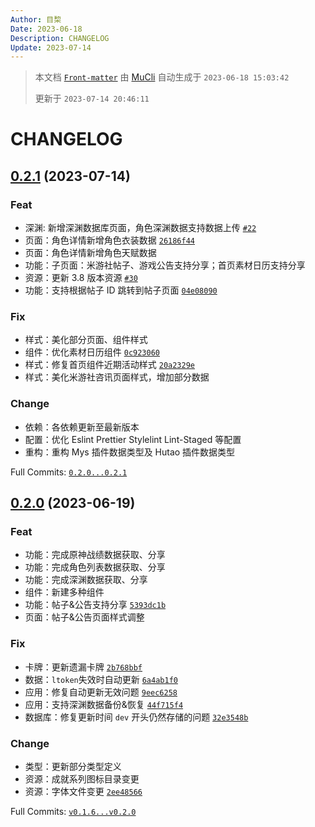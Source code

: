 ```yaml
---
Author: 目棃
Date: 2023-06-18
Description: CHANGELOG
Update: 2023-07-14
---
```


> 本文档 [`Front-matter`](https://github.com/BTMuli/Mucli#FrontMatter) 由 [MuCli](https://github.com/BTMuli/Mucli) 自动生成于 `2023-06-18 15:03:42 `
>
> 更新于 `2023-07-14 20:46:11`

# CHANGELOG

## [0.2.1](https://github.com/BTMuli/Tauri.Genshin/releases/0.2.1) (2023-07-14)

### Feat

- 深渊: 新增深渊数据库页面，角色深渊数据支持数据上传 [`#22`](https://github.com/BTMuli/Tauri.Genshin/issues/22)
- 页面：角色详情新增角色衣装数据 [`26186f44`](https://github.com/BTMuli/Tauri.Genshin/commit/26186f44)
- 页面：角色详情新增角色天赋数据
- 功能：子页面：米游社帖子、游戏公告支持分享；首页素材日历支持分享
- 资源：更新 3.8 版本资源 [`#30`](https://github.com/BTMuli/Tauri.Genshin/issues/30)
- 功能：支持根据帖子 ID 跳转到帖子页面 [`04e08090`](https://github.com/BTMuli/Tauri.Genshin/commit/04e08090)

### Fix

- 样式：美化部分页面、组件样式
- 组件：优化素材日历组件 [`0c923060`](https://github.com/BTMuli/Tauri.Genshin/commit/0c923060)
- 样式：修复首页组件近期活动样式 [`20a2329e`](https://github.com/BTMuli/Tauri.Genshin/commit/20a2329e)
- 样式：美化米游社咨讯页面样式，增加部分数据

### Change

- 依赖：各依赖更新至最新版本
- 配置：优化 Eslint Prettier Stylelint Lint-Staged 等配置
- 重构：重构 Mys 插件数据类型及 Hutao 插件数据类型

Full Commits: [`0.2.0...0.2.1`](https://github.com/BTMuli/Tauri.Genshin/compare/0.2.0...0.2.1)

## [0.2.0](https://github.com/BTMuli/Tauri.Genshin/releases/0.2.0) (2023-06-19)

### Feat

- 功能：完成原神战绩数据获取、分享
- 功能：完成角色列表数据获取、分享
- 功能：完成深渊数据获取、分享
- 组件：新建多种组件
- 功能：帖子&公告支持分享 [`5393dc1b`](https://github.com/BTMuli/Tauri.Genshin/commit/5393dc1b)
- 页面：帖子&公告页面样式调整

### Fix

- 卡牌：更新遗漏卡牌 [`2b768bbf`](https://github.com/BTMuli/Tauri.Genshin/commit/2b768bbf)
- 数据：`ltoken`失效时自动更新 [`6a4ab1f0`](https://github.com/BTMuli/Tauri.Genshin/commit/6a4ab1f0)
- 应用：修复自动更新无效问题 [`9eec6258`](https://github.com/BTMuli/Tauri.Genshin/commit/9eec6258)
- 应用：支持深渊数据备份&恢复 [`44f715f4`](https://github.com/BTMuli/Tauri.Genshin/commit/44f715f4)
- 数据库：修复更新时间 `dev` 开头仍然存储的问题 [`32e3548b`](https://github.com/BTMuli/Tauri.Genshin/commit/32e3548b)

### Change

- 类型：更新部分类型定义
- 资源：成就系列图标目录变更
- 资源：字体文件变更 [`2ee48566`](https://github.com/BTMuli/Tauri.Genshin/commit/2ee48566)

Full Commits: [`v0.1.6...v0.2.0`](https://github.com/BTMuli/Tauri.Genshin/compare/v0.1.6...v0.2.0)

